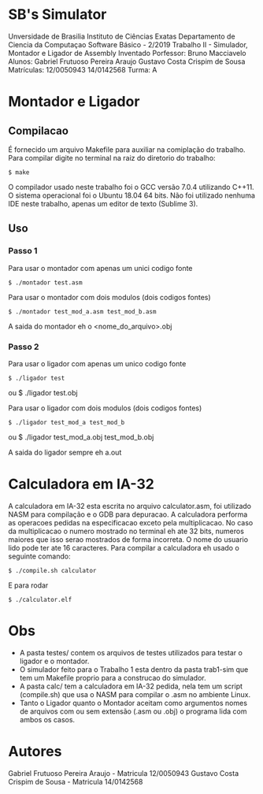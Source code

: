 # SB's Simulator

Unversidade de Brasilia
Instituto de Ciências Exatas
Departamento de Ciencia da Computaçao
Software Básico - 2/2019
Trabalho II - Simulador, Montador e Ligador de Assembly Inventado
Porfessor: Bruno Macciavelo
Alunos: Gabriel Frutuoso Pereira Araujo
        Gustavo Costa Crispim de Sousa
Matrículas: 12/0050943
            14/0142568
Turma: A

# Montador e Ligador

## Compilacao

É fornecido um arquivo Makefile para auxiliar na comiplação do trabalho.
Para compilar digite no terminal na raiz do diretorio do trabalho:

    $ make

O compilador usado neste trabalho foi o GCC versão 7.0.4 utilizando C++11. O sistema operacional foi o Ubuntu 18.04 64 bits. Não foi utilizado nenhuma IDE neste trabalho, apenas um editor de texto (Sublime 3).

## Uso
### Passo 1
Para usar o montador com apenas um unici codigo fonte

    $ ./montador test.asm

Para usar o montador com dois modulos (dois codigos fontes)

    $ ./montador test_mod_a.asm test_mod_b.asm

A saida do montador eh o <nome_do_arquivo>.obj

### Passo 2
Para usar o ligador com apenas um unico codigo fonte

    $ ./ligador test
ou
    $ ./ligador test.obj

Para usar o ligador com dois modulos (dois codigos fontes)

    $ ./ligador test_mod_a test_mod_b
ou
    $ ./ligador test_mod_a.obj test_mod_b.obj

A saida do ligador sempre eh a.out

# Calculadora em IA-32

A calculadora em IA-32 esta escrita no arquivo calculator.asm, foi utilizado NASM para compilação e o GDB para depuracao.
A calculadora performa as operacoes pedidas na especificacao exceto pela multiplicacao. No caso da multiplicacao o numero
mostrado no terminal eh ate 32 bits, numeros maiores que isso serao mostrados de forma incorreta.
O nome do usuario lido pode ter ate 16 caracteres.
Para compilar a calculadora eh usado o seguinte comando:

    $ ./compile.sh calculator

E para rodar

    $ ./calculator.elf

# Obs
* A pasta testes/ contem os arquivos de testes utilizados para testar o ligador e o montador.
* O simulador feito para o Trabalho 1 esta dentro da pasta trab1-sim que tem um Makefile proprio para a construcao do simulador.
* A pasta calc/ tem a calculadora em IA-32 pedida, nela tem um script (compile.sh) que usa o NASM para compilar o .asm no
ambiente Linux.
* Tanto o Ligador quanto o Montador aceitam como argumentos nomes de arquivos com ou sem extensão (.asm ou .obj) o programa lida 
com ambos os casos.

# Autores
Gabriel Frutuoso Pereira Araujo - Matricula 12/0050943
Gustavo Costa Crispim de Sousa - Matricula 14/0142568
